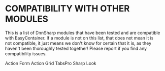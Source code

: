# COMPATIBILITY WITH OTHER MODULES

This is a list of DnnSharp modules that have been tested and are compatible with EasyContainer. If a module is not on this list, that does not mean it is not compatible, it just means we don't know for certain that it is, as they haven't been thoroughly tested together!
Please report if you find any compatibility issues.

Action Form
Action Grid
TabsPro
Sharp Look
